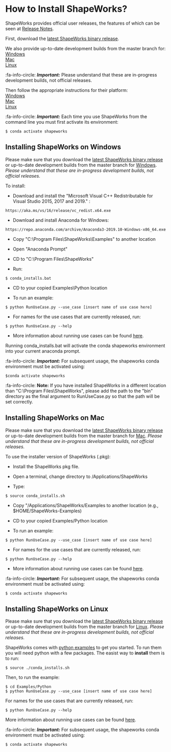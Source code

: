 # How to Install ShapeWorks?


ShapeWorks provides official user releases, the features of which can be seen at [Release Notes](about/release-notes.md).

First, download the [latest ShapeWorks binary release](https://github.com/SCIInstitute/ShapeWorks/releases/latest).    

We also provide up-to-date development builds from the master branch for:   
[Windows](https://github.com/SCIInstitute/ShapeWorks/releases/tag/dev-windows)  
[Mac](https://github.com/SCIInstitute/ShapeWorks/releases/tag/dev-mac)  
[Linux](https://github.com/SCIInstitute/ShapeWorks/releases/tag/dev-linux)  

:fa-info-circle: _**Important:**_  Please understand that these are in-progress development builds, not official releases.

Then follow the appropriate instructions for their platform:  
[Windows](#installing-shapeworks-on-windows)   
[Mac](#installing-shapeworks-on-mac)   
[Linux](#installing-shapeworks-on-linux)   

:fa-info-circle: _**Important:**_  Each time you use ShapeWorks from the command line you must first activate its environment:
```
$ conda activate shapeworks
```


## Installing ShapeWorks on Windows

Please make sure that you download the [latest ShapeWorks binary release](https://github.com/SCIInstitute/ShapeWorks/releases/latest) or up-to-date development builds from the master branch for [Windows](https://github.com/SCIInstitute/ShapeWorks/releases/tag/dev-windows). *Please understand that these are in-progress development builds, not official releases.*

To install:

- Download and install the "Microsoft Visual C++ Redistributable for Visual Studio 2015, 2017 and 2019." :

```
https://aka.ms/vs/16/release/vc_redist.x64.exe
```

- Download and install Anaconda for Windows:

```
https://repo.anaconda.com/archive/Anaconda3-2019.10-Windows-x86_64.exe
```

- Copy "C:\Program Files\ShapeWorks\Examples" to another location

- Open "Anaconda Prompt"

- CD to "C:\Program Files\ShapeWorks"

- Run:

```
$ conda_installs.bat
```

- CD to your copied Examples\Python location

- To run an example:

```
$ python RunUseCase.py --use_case [insert name of use case here]
```

- For names for the use cases that are currently released, run:

```
$ python RunUseCase.py --help
```

- More information about running use cases can be found [here](../use-cases/UseCases.md#running-the-use-cases).


Running conda_installs.bat will activate the conda shapeworks environment
into your current anaconda prompt. 

:fa-info-circle: _**Important:**_ For subsequent usage, the shapeworks conda environment must be activated using:

```
$conda activate shapeworks
```

:fa-info-circle: **Note:** If you have installed ShapeWorks in a different location than
"C:\Program Files\ShapeWorks", please add the path to the "bin"
directory as the final argument to RunUseCase.py so that the path will
be set correctly.



## Installing ShapeWorks on Mac

Please make sure that you download the [latest ShapeWorks binary release](https://github.com/SCIInstitute/ShapeWorks/releases/latest) or up-to-date development builds from the master branch for [Mac](https://github.com/SCIInstitute/ShapeWorks/releases/tag/dev-mac). *Please understand that these are in-progress development builds, not official releases.*


To use the installer version of ShapeWorks (.pkg):

- Install the ShapeWorks pkg file.

- Open a terminal, change directory to /Applications/ShapeWorks

- Type:

```
$ source conda_installs.sh
```

- Copy "/Applications/ShapeWorks/Examples to another location (e.g., $HOME/ShapeWorks-Examples)

- CD to your copied Examples/Python location

- To run an example:

```
$ python RunUseCase.py --use_case [insert name of use case here]
```

- For names for the use cases that are currently released, run:

```
$ python RunUseCase.py --help
```

- More information about running use cases can be found [here](../use-cases/UseCases.md#running-the-use-cases).



:fa-info-circle: _**Important:**_  For subsequent usage, the shapeworks conda environment must be activated using:

```
$ conda activate shapeworks
```

## Installing ShapeWorks on Linux

Please make sure that you download the [latest ShapeWorks binary release](https://github.com/SCIInstitute/ShapeWorks/releases/latest) or up-to-date development builds from the master branch for [Linux](https://github.com/SCIInstitute/ShapeWorks/releases/tag/dev-linux). *Please understand that these are in-progress development builds, not official releases.*


ShapeWorks comes with [python examples](../use-cases/UseCases.md) to get you started. To run them you will
need python with a few packages.  The easist way to **install** them is to run:

```
$ source ./conda_installs.sh
```

Then, to run the example:

```
$ cd Examples/Python
$ python RunUseCase.py --use_case [insert name of use case here]
```

For names for the use cases that are currently released, run:

```
$ python RunUseCase.py --help
```

More information about running use cases can be found [here](../use-cases/UseCases.md#running-the-use-cases).


:fa-info-circle: _**Important:**_  For subsequent usage, the shapeworks conda environment must be activated using:

```
$ conda activate shapeworks
```